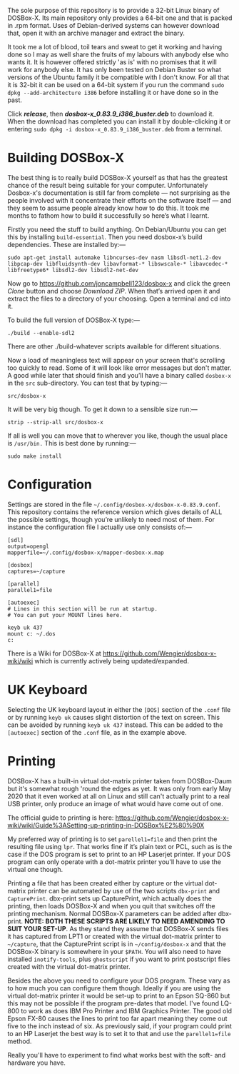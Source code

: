 The sole purpose of this repository is to provide a 32-bit Linux binary of DOSBox-X. Its main repository only provides a 64-bit one and that is packed in .rpm format. Uses of Debian-derived systems can however download that, open it with an archive manager and extract the binary.

It took me a lot of blood, toil tears and sweat to get it working and having done so I may as well share the fruits of my labours with anybody else who wants it.  It is however offered strictly 'as is' with no promises that it will work for anybody else.  It has only been tested on Debian Buster so what versions of the Ubuntu family it be compatible with I don't know.  For all that it is 32-bit it can be used on a 64-bit system if you run the command `sudo dpkg --add-architecture i386` before installing it or have done so in the past.

Click __*release*__, then __*dosbox-x\_0.83.9\_i386\_buster.deb*__ to download it.  When the download has completed you can install it by double-clicking it or entering `sudo dpkg -i dosbox-x_0.83.9_i386_buster.deb` from a terminal.  


# Building DOSBox-X

The best thing is to really build DOSBox-X yourself as that has the greatest chance of the result being suitable for your computer.  Unfortunately Dosbox-x's documentation is still far from complete — not surprising as the people involved with it concentrate their efforts on the software itself — and they seem to assume people already know how to do this. It took me months to fathom how to build it successfully so here’s what I learnt.

Firstly you need the stuff to build anything. On Debian/Ubuntu you can get this by installing `build-essential`. Then you need dosbox-x’s build dependencies. These are installed by:—

	sudo apt-get install automake libncurses-dev nasm libsdl-net1.2-dev libpcap-dev libfluidsynth-dev libavformat-* libswscale-* libavcodec-* libfreetype6* libsdl2-dev libsdl2-net-dev

Now go to https://github.com/joncampbell123/dosbox-x and click the green *Clone* button and choose *Download ZIP*. When that’s arrived open it and extract the files to a directory of your choosing. Open a terminal and cd into it.

To build the full version of DOSBox-X type:—

	./build --enable-sdl2

There are other ./build-whatever scripts available for different situations.

Now a load of meaningless text will appear on your screen that's scrolling too quickly to read.  Some of it will look like error messages but don't matter.  A good while later that should finish and you’ll have a binary called `dosbox-x` in the `src` sub-directory. You can test that by typing:—

	src/dosbox-x

It will be very big though.  To get it down to a sensible size run:—

    strip --strip-all src/dosbox-x

If all is well you can move that to wherever you like, though the usual place is `/usr/bin.`  This is best done by running:— 

    sudo make install


# Configuration

Settings are stored in the file `~/.config/dosbox-x/dosbox-x-0.83.9.conf`.  This repository contains the reference version which gives details of ALL the possible settings, though you’re unlikely to need most of them. For instance the configuration file I actually use only consists of:—

```
[sdl]
output=opengl
mapperfile=~/.config/dosbox-x/mapper-dosbox-x.map

[dosbox]
captures=~/capture

[parallel]
parallel1=file

[autoexec]
# Lines in this section will be run at startup.
# You can put your MOUNT lines here.

keyb uk 437
mount c: ~/.dos
c:
```

There is a Wiki for DOSBox-X at https://github.com/Wengier/dosbox-x-wiki/wiki which is currently actively being updated/expanded.


# UK Keyboard

Selecting the UK keyboard layout in either the `[DOS]` section of the `.conf` file or by running `keyb uk` causes slight distortion of the text on screen.  This can be avoided by running `keyb uk 437` instead.  This can be added to the `[autoexec]` section of the `.conf` file, as in the example above.

# Printing

DOSBox-X has a built-in virtual dot-matrix printer taken from DOSBox-Daum but it's somewhat rough 'round the edges as yet.  It was only from early May 2020 that it even worked at all on Linux and still can't actually print to a real USB  printer, only produce an image of what would have come out of one. 

The official guide to printing is here:  https://github.com/Wengier/dosbox-x-wiki/wiki/Guide%3ASetting-up-printing-in-DOSBox%E2%80%90X

My preferred way of printing is to set `parellel1=file` and then print the resulting file using `lpr`. That works fine if it’s plain text or PCL, such as is the case if the DOS program is set to print to an HP Laserjet printer.  If your DOS program can only operate with a dot-matrix printer you'll have to use the virtual one though.

Printing a file that has been created either by capture or the virtual dot-matrix printer can be automated by use of the two scripts `dbx-print` and `CapturePrint`.  dbx-print sets up CapturePrint, which actually does the printing,  then loads DOSBox-X and when you quit that switches off the printing mechanism.  Normal DOSBox-X parameters can be added after dbx-print.  **NOTE:  BOTH THESE SCRIPTS ARE LIKELY TO NEED AMENDING TO SUIT YOUR SET-UP**.  As they stand they assume that DOSBox-X sends files it has captured from LPT1 or created with the virtual dot-matrix printer to `~/capture`, that the CapturePrint script is in `~/config/dosbox-x` and that the DOSBox-X binary is somewhere in your `$PATH`.  You will also need to have installed `inotify-tools`, plus `ghostscript` if you want to print postscript files created with the virtual dot-matrix printer.

Besides the above you need to configure your DOS program.  These vary as to how much you can configure them though.  Ideally if you are using the virtual dot-matrix printer it would be set-up to print to an Epson SQ-860 but this may not be possible if the program pre-dates that model.  I've found LQ-800 to work as does IBM Pro Printer and IBM Graphics Printer.  The good old Epson FX-80 causes the lines to print too far apart meaning they come out five to the inch instead of six.  As previously said, if your program could print to an HP Laserjet the best way is to set it to that and use the `parellel1=file` method.

Really you'll have to experiment to find what works best with the soft- and hardware you have.
